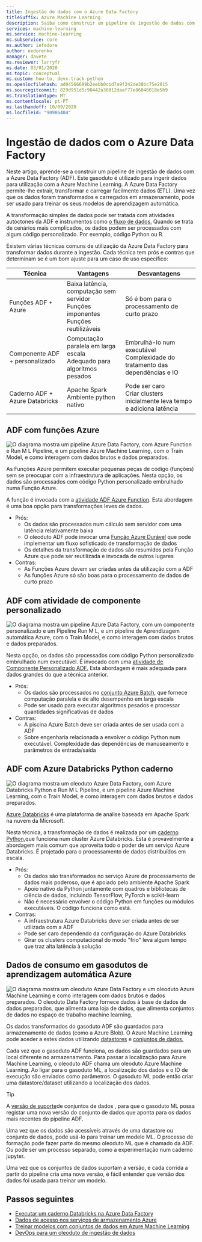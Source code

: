 ```yaml
---
title: Ingestão de dados com o Azure Data Factory
titleSuffix: Azure Machine Learning
description: Saiba como construir um pipeline de ingestão de dados com a Azure Data Factory.
services: machine-learning
ms.service: machine-learning
ms.subservice: core
ms.author: iefedore
author: eedorenko
manager: davete
ms.reviewer: larryfr
ms.date: 03/01/2020
ms.topic: conceptual
ms.custom: how-to, devx-track-python
ms.openlocfilehash: ad04566699b2eebb0cbd7a9f242de38bc75e2015
ms.sourcegitcommit: 829d951d5c90442a38012daaf77e86046018e5b9
ms.translationtype: MT
ms.contentlocale: pt-PT
ms.lasthandoff: 10/09/2020
ms.locfileid: "90986404"
---
```

# <a name="data-ingestion-with-azure-data-factory"></a>Ingestão de dados com o Azure Data Factory

Neste artigo, aprende-se a construir um pipeline de ingestão de dados com a Azure Data Factory (ADF). Este gasoduto é utilizado para ingerir dados para utilização com a Azure Machine Learning. A Azure Data Factory permite-lhe extrair, transformar e carregar facilmente dados (ETL). Uma vez que os dados foram transformados e carregados em armazenamento, pode ser usado para treinar os seus modelos de aprendizagem automática.

A transformação simples de dados pode ser tratada com atividades autóctones da ADF e instrumentos como [o fluxo de dados.](https://docs.microsoft.com/azure/data-factory/control-flow-execute-data-flow-activity) Quando se trata de cenários mais complicados, os dados podem ser processados com algum código personalizado. Por exemplo, código Python ou R.

Existem várias técnicas comuns de utilização da Azure Data Factory para transformar dados durante a ingestão. Cada técnica tem prós e contras que determinam se é um bom ajuste para um caso de uso específico:

| Técnica | Vantagens | Desvantagens |
| ----- | ----- | ----- |
| Funções ADF + Azure | Baixa latência, computação sem servidor</br>Funções imponentes</br>Funções reutilizáveis | Só é bom para o processamento de curto prazo |
| Componente ADF + personalizado | Computação paralela em larga escala</br>Adequado para algoritmos pesados | Embrulhá-lo num executável</br>Complexidade do tratamento das dependências e IO |
| Caderno ADF + Azure Databricks | Apache Spark</br>Ambiente python nativo | Pode ser caro</br>Criar clusters inicialmente leva tempo e adiciona latência

## <a name="adf-with-azure-functions"></a>ADF com funções Azure

![O diagrama mostra um pipeline Azure Data Factory, com Azure Function e Run M L Pipeline, e um pipeline Azure Machine Learning, com o Train Model, e como interagem com dados brutos e dados preparados.](media/how-to-data-ingest-adf/adf-function.png)

As Funções Azure permitem executar pequenas peças de código (funções) sem se preocupar com a infraestrutura de aplicações. Nesta opção, os dados são processados com código Python personalizado embrulhado numa Função Azure. 

A função é invocada com a [atividade ADF Azure Function](https://docs.microsoft.com/azure/data-factory/control-flow-azure-function-activity). Esta abordagem é uma boa opção para transformações leves de dados. 

* Prós:
    * Os dados são processados num cálculo sem servidor com uma latência relativamente baixa
    * O oleoduto ADF pode invocar uma [Função Azure Durável](/azure/azure-functions/durable/durable-functions-overview) que pode implementar um fluxo sofisticado de transformação de dados 
    * Os detalhes da transformação de dados são resumidos pela Função Azure que pode ser reutilizada e invocada de outros lugares
* Contras:
    * As Funções Azure devem ser criadas antes da utilização com a ADF
    * As funções Azure só são boas para o processamento de dados de curto prazo

## <a name="adf-with-custom-component-activity"></a>ADF com atividade de componente personalizado

![O diagrama mostra um pipeline Azure Data Factory, com um componente personalizado e um Pipeline Run M L, e um pipeline de Aprendizagem automática Azure, com o Train Model, e como interagem com dados brutos e dados preparados.](media/how-to-data-ingest-adf/adf-customcomponent.png)

Nesta opção, os dados são processados com código Python personalizado embrulhado num executável. É invocado com uma [atividade de Componente Personalizado ADF.](https://docs.microsoft.com/azure/data-factory/transform-data-using-dotnet-custom-activity) Esta abordagem é mais adequada para dados grandes do que a técnica anterior.

* Prós:
    * Os dados são processados no [conjunto Azure Batch,](https://docs.microsoft.com/azure/batch/batch-technical-overview) que fornece computação paralela e de alto desempenho em larga escala
    * Pode ser usado para executar algoritmos pesados e processar quantidades significativas de dados
* Contras:
    * A piscina Azure Batch deve ser criada antes de ser usada com a ADF
    * Sobre engenharia relacionada a envolver o código Python num executável. Complexidade das dependências de manuseamento e parâmetros de entrada/saída

## <a name="adf-with-azure-databricks-python-notebook"></a>ADF com Azure Databricks Python caderno

![O diagrama mostra um oleoduto Azure Data Factory, com Azure Databricks Python e Run M L Pipeline, e um pipeline Azure Machine Learning, com o Train Model, e como interagem com dados brutos e dados preparados.](media/how-to-data-ingest-adf/adf-databricks.png)

[Azure Databricks](https://azure.microsoft.com/services/databricks/) é uma plataforma de análise baseada em Apache Spark na nuvem da Microsoft.

Nesta técnica, a transformação de dados é realizada por um [caderno Python,](https://docs.microsoft.com/azure/data-factory/transform-data-using-databricks-notebook)que funciona num cluster Azure Databricks. Esta é provavelmente a abordagem mais comum que aproveita todo o poder de um serviço Azure Databricks. É projetado para o processamento de dados distribuídos em escala.

* Prós:
    * Os dados são transformados no serviço Azure de processamento de dados mais poderoso, que é apoiado pelo ambiente Apache Spark
    * Apoio nativo da Python juntamente com quadros e bibliotecas de ciência de dados, incluindo TensorFlow, PyTorch e scikit-learn
    * Não é necessário envolver o código Python em funções ou módulos executáveis. O código funciona como está.
* Contras:
    * A infraestrutura Azure Databricks deve ser criada antes de ser utilizada com a ADF
    * Pode ser caro dependendo da configuração do Azure Databricks
    * Girar os clusters computacional do modo "frio" leva algum tempo que traz alta latência à solução 
    

## <a name="consuming-data-in-azure-machine-learning-pipelines"></a>Dados de consumo em gasodutos de aprendizagem automática Azure

![O diagrama mostra um oleoduto Azure Data Factory e um oleoduto Azure Machine Learning e como interagem com dados brutos e dados preparados. O oleoduto Data Factory fornece dados à base de dados de dados preparados, que alimenta uma loja de dados, que alimenta conjuntos de dados no espaço de trabalho machine learning.](media/how-to-data-ingest-adf/aml-dataset.png)

Os dados transformados do gasoduto ADF são guardados para armazenamento de dados (como a Azure Blob). O Azure Machine Learning pode aceder a estes dados utilizando [datastores](https://docs.microsoft.com/azure/machine-learning/how-to-access-data#create-and-register-datastores) e [conjuntos de dados.](https://docs.microsoft.com/azure/machine-learning/how-to-create-register-datasets)

Cada vez que o gasoduto ADF funciona, os dados são guardados para um local diferente no armazenamento. Para passar a localização para Azure Machine Learning, o oleoduto ADF chama um oleoduto Azure Machine Learning. Ao ligar para o gasoduto ML, a localização dos dados e o ID de execução são enviados como parâmetros. O gasoduto ML pode então criar uma datastore/dataset utilizando a localização dos dados. 

> [!TIP]
> A [versão de suporte](https://docs.microsoft.com/azure/machine-learning/how-to-version-track-datasets)de conjuntos de dados , para que o gasoduto ML possa registar uma nova versão do conjunto de dados que aponta para os dados mais recentes do pipeline ADF.

Uma vez que os dados são acessíveis através de uma datastore ou conjunto de dados, pode usá-lo para treinar um modelo ML. O processo de formação pode fazer parte do mesmo oleoduto ML que é chamado da ADF. Ou pode ser um processo separado, como a experimentação num caderno jupyter.

Uma vez que os conjuntos de dados suportam a versão, e cada corrida a partir do pipeline cria uma nova versão, é fácil entender que versão dos dados foi usada para treinar um modelo.

## <a name="next-steps"></a>Passos seguintes

* [Executar um caderno Databricks na Azure Data Factory](https://docs.microsoft.com/azure/data-factory/transform-data-using-databricks-notebook)
* [Dados de acesso nos serviços de armazenamento Azure](https://docs.microsoft.com/azure/machine-learning/how-to-access-data#create-and-register-datastores)
* [Treinar modelos com conjuntos de dados em Azure Machine Learning](https://docs.microsoft.com/azure/machine-learning/how-to-train-with-datasets)
* [DevOps para um oleoduto de ingestão de dados](https://docs.microsoft.com/azure/machine-learning/how-to-cicd-data-ingestion)

